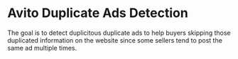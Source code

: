 # Avito Duplicate Ads Detection

The goal is to detect duplicitous duplicate ads to help buyers skipping those duplicated information on the website since some sellers tend to post the same ad multiple times.